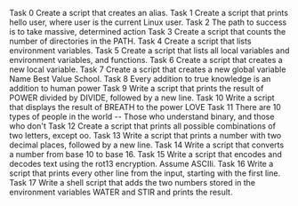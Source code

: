 Task 0 Create a script that creates an alias.
Task 1 Create a script that prints hello user, where user is the current Linux user.
Task 2 The path to success is to take massive, determined action
Task 3 Create a script that counts the number of directories in the PATH.
Task 4 Create a script that lists environment variables.
Task 5 Create a script that lists all local variables and environment variables, and functions.
Task 6 Create a script that creates a new local variable.
Task 7 Create a script that creates a new global variable Name Best Value School.
Task 8 Every addition to true knowledge is an addition to human power
Task 9 Write a script that prints the result of POWER divided by DIVIDE, followed by a new line.
Task 10 Write a script that displays the result of BREATH to the power LOVE
Task 11 There are 10 types of people in the world -- Those who understand binary, and those who don't
Task 12 Create a script that prints all possible combinations of two letters, except oo.
Task 13 Write a script that prints a number with two decimal places, followed by a new line.
Task 14 Write a script that converts a number from base 10 to base 16.
Task 15 Write a script that encodes and decodes text using the rot13 encryption. Assume ASCIIi.
Task 16 Write a script that prints every other line from the input, starting with the first line.
Task 17 Write a shell script that adds the two numbers stored in the environment variables WATER and STIR and prints the result.

